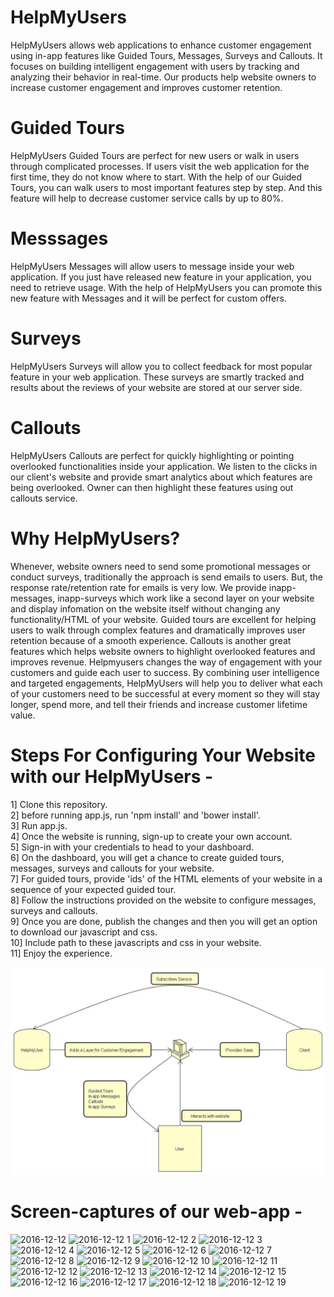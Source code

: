 # HelpMyUsers
HelpMyUsers allows web applications to enhance customer engagement using in-app features like Guided Tours, Messages, Surveys and Callouts. It focuses on building intelligent engagement with users by tracking and analyzing their behavior in real-time. Our products help website owners to increase customer engagement and improves customer retention.

# Guided Tours
HelpMyUsers Guided Tours are perfect for new users or walk in users through complicated processes. If users visit the web application for the first time, they do not know where to start. With the help of our Guided Tours, you can walk users to most important features step by step. And this feature will help to decrease customer service calls by up to 80%. 

# Messsages
HelpMyUsers Messages will allow users to message inside your web application. If you just have released new feature in your application, you need to retrieve usage. With the help of HelpMyUsers you can promote this new feature with Messages and it will be perfect for custom offers. 

# Surveys
HelpMyUsers Surveys will allow you to collect feedback for most popular feature in your web application. These surveys are smartly tracked and results about the reviews of your website are stored at our server side.

# Callouts
HelpMyUsers Callouts are perfect for quickly highlighting or pointing overlooked functionalities inside your application. We listen to the clicks in our client's website and provide smart analytics about which features are being overlooked. Owner can then highlight these features using out callouts service.

# Why HelpMyUsers?
Whenever, website owners need to send some promotional messages or conduct surveys, traditionally the approach is send emails to users. But, the response rate/retention rate for emails is very low. We provide inapp-messages, inapp-surveys which work like a second layer on your website and display infomation on the website itself without changing any functionality/HTML of your website. Guided tours are excellent for helping users to walk through complex features and dramatically improves user retention because of a smooth experience. Callouts is another great features which helps website owners to highlight overlooked features and improves revenue. 
Helpmyusers changes the way of engagement with your customers and guide each user to success. By combining user intelligence and targeted engagements, HelpMyUsers will help you to deliver what each of your customers need to be successful at every moment so they will stay longer, spend more, and tell their friends and increase customer lifetime value.

# Steps For Configuring Your Website with our HelpMyUsers -
1] Clone this repository.<br />
2] before running app.js, run 'npm install' and 'bower install'.<br />
3] Run app.js.<br />
4] Once the website is running, sign-up to create your own account.<br />
5] Sign-in with your credentials to head to your dashboard.<br />
6] On the dashboard, you will get a chance to create guided tours, messages, surveys and callouts for your website.<br />
7] For guided tours, provide 'ids' of the HTML elements of your website in a sequence of your expected guided tour.<br />
8] Follow the instructions provided on the website to configure messages, surveys and callouts.<br />
9] Once you are done, publish the changes and then you will get an option to download our javascript and css.<br />
10] Include path to these javascripts and css in your website.<br />
11] Enjoy the experience.<br />

![FlowChart](https://raw.githubusercontent.com/SJSU272Lab/Fall16-Team31/master/Flow%20Chart.jpg?raw=true "Interaction Diagram")


# Screen-captures of our web-app -
![2016-12-12](https://cloud.githubusercontent.com/assets/21249433/21160177/b5e07094-c138-11e6-9241-c5348730f762.png)
![2016-12-12 1](https://cloud.githubusercontent.com/assets/21249433/21160160/b594babe-c138-11e6-9f36-3869f2ae1cd1.png)
![2016-12-12 2](https://cloud.githubusercontent.com/assets/21249433/21160162/b5958d54-c138-11e6-940b-4b313488ac2c.png)
![2016-12-12 3](https://cloud.githubusercontent.com/assets/21249433/21160163/b593fdb8-c138-11e6-8e21-1e288e222442.png)
![2016-12-12 4](https://cloud.githubusercontent.com/assets/21249433/21160159/b593b9c0-c138-11e6-911e-e7106d79181e.png)
![2016-12-12 5](https://cloud.githubusercontent.com/assets/21249433/21160161/b594d0f8-c138-11e6-882d-20b8e371da06.png)
![2016-12-12 6](https://cloud.githubusercontent.com/assets/21249433/21160158/b592a59e-c138-11e6-83e9-05f14fae7546.png)
![2016-12-12 7](https://cloud.githubusercontent.com/assets/21249433/21160164/b5a98714-c138-11e6-9b9b-645427ab46eb.png)
![2016-12-12 8](https://cloud.githubusercontent.com/assets/21249433/21160165/b5ab56e8-c138-11e6-8df1-6fc0e246ce0b.png)
![2016-12-12 9](https://cloud.githubusercontent.com/assets/21249433/21160167/b5b2552e-c138-11e6-9f2d-00cd35ec901d.png)
![2016-12-12 10](https://cloud.githubusercontent.com/assets/21249433/21160169/b5b7e6f6-c138-11e6-9a4a-cb83a478d602.png)
![2016-12-12 11](https://cloud.githubusercontent.com/assets/21249433/21160166/b5b033c0-c138-11e6-82f9-b756fcf76b3b.png)
![2016-12-12 12](https://cloud.githubusercontent.com/assets/21249433/21160168/b5b7a15a-c138-11e6-9b4d-64796e15c951.png)
![2016-12-12 13](https://cloud.githubusercontent.com/assets/21249433/21160171/b5c3eb04-c138-11e6-9915-b38a73c84637.png)
![2016-12-12 14](https://cloud.githubusercontent.com/assets/21249433/21160170/b5c2c5ee-c138-11e6-9c29-366d93895d24.png)
![2016-12-12 15](https://cloud.githubusercontent.com/assets/21249433/21160173/b5d35602-c138-11e6-98ca-8b3341338001.png)
![2016-12-12 16](https://cloud.githubusercontent.com/assets/21249433/21160172/b5d13548-c138-11e6-8f99-bd2ab9710be8.png)
![2016-12-12 17](https://cloud.githubusercontent.com/assets/21249433/21160175/b5d70e82-c138-11e6-8e6b-fcc5ed1c6c2c.png)
![2016-12-12 18](https://cloud.githubusercontent.com/assets/21249433/21160176/b5da180c-c138-11e6-94dd-95c7add2af93.png)
![2016-12-12 19](https://cloud.githubusercontent.com/assets/21249433/21160174/b5d4f46c-c138-11e6-8a4c-27c1ca9b64d4.png)
